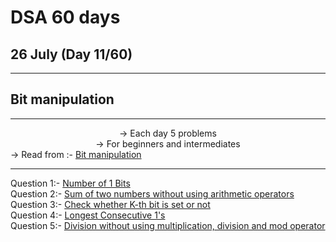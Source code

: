 # DSA 60 days 
## 26 July (Day 11/60)

<hr>

## Bit manipulation

<hr><center>
-> Each day 5 problems <br>
-> For beginners and intermediates<br></center>
-> Read from :- <a href="https://www.geeksforgeeks.org/all-about-bit-manipulation/">Bit manipulation</a>
<hr>

Question 1:- <a href="https://practice.geeksforgeeks.org/problems/set-bits0143/1" > Number of 1 Bits</a><br>
 Question 2:- <a href="https://practice.geeksforgeeks.org/problems/sum-of-two-numbers-without-using-arithmetic-operators/0/?fbclid=IwAR1A_1ONHs__SWLPe77raUMJWVLCGJfEC10MfZYupmjwGpneJV9eTo9K9l8" >Sum of two numbers without using arithmetic operators </a><br>
Question 3:- <a href="https://practice.geeksforgeeks.org/problems/check-whether-k-th-bit-is-set-or-not-1587115620/1" >Check whether K-th bit is set or not </a><br>
Question 4:- <a href="https://practice.geeksforgeeks.org/problems/longest-consecutive-1s-1587115620/1" > Longest Consecutive 1's</a><br>
Question 5:- <a href="https://practice.geeksforgeeks.org/problems/division-without-using-multiplication-division-and-mod-operator/0/" > Division without using multiplication, division and mod operator</a>
